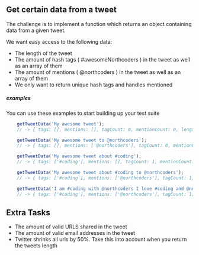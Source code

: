 ## Get certain data from a tweet

The challenge is to implement a function which returns an object containing data from a given tweet.

We want easy access to the following data:

* The length of the tweet
* The amount of hash tags ( #awesomeNorthcoders ) in the tweet as well as an array of them
* The amount of mentions ( @northcoders ) in the tweet as well as an array of them
* We only want to return unique hash tags and handles mentioned

##### examples

You can use these examples to start building up your test suite

```javascript
    getTweetData('My awesome tweet');
    // -> { tags: [], mentions: [], tagCount: 0, mentionCount: 0, length: 16 }
```

```javascript
    getTweetData('My awesome tweet to @northcoders');
    // -> { tags: [], mentions: ['@northcoders'], tagCount: 0, mentionCount: 1, length: 32 }
```

```javascript
    getTweetData('My awesome tweet about #coding');
    // -> { tags: ['#coding'], mentions: [], tagCount: 1, mentionCount: 0, length: 30 }
```

```javascript
    getTweetData('My awesome tweet about #coding to @northcoders');
    // -> { tags: ['#coding'], mentions: ['@northcoders'], tagCount: 1, mentionCount: 1, length: 46 }
```

```javascript
    getTweetData('I am #coding with @northcoders I love #coding and @northcoders');
    // -> { tags: ['#coding'], mentions: ['@northcoders'], tagCount: 1, mentionCount: 1, length: 62 }
```

## Extra Tasks

* The amount of valid URLS shared in the tweet
* The amount of valid email addresses in the tweet
* Twitter shrinks all urls by 50%. Take this into account when you return the tweets length
